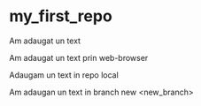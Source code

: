 ﻿# my_first_repo
Am adaugat un text

Am adaugat un text prin web-browser

Adaugam un text in repo local

Am adaugan un text in branch new <new_branch>
